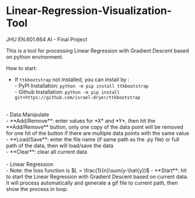 # Linear-Regression-Visualization-Tool
JHU EN.601.664 AI - Final Project

This is a tool for processing Linear Regression with Gradient Descent based on python environment.

How to start:

- If ```ttkbootstrap``` not installed, you can install by : <br />
      - PyPI Installation:  ``` python -m pip install ttkbootstrap ```<br />
      - Github Installation: ```python -m pip install git+https://github.com/israel-dryer/ttkbootstrap```<br />
 
<br />
- Data Manipulate <br />
      -  **Add/Remove**: enter values for *X* and *Y*, then hit the **Add/Remove** button, only one copy of the data point will be removed for one hit of the button if there are multiple data points with the same value <br />
      - **Load/Save**: enter the file name (if same path as the .py file) or full path of the data, then will load/save the data<br />
      - **Clear**: clear all current data<br />

<br />
- Linear Regression<br />
      - Note: the loss function is $L = \frac{1}{n}\sum(y-\hat{y})$
      - **Start**: hit to start the Linear Regression with Gradient Descent based on current data. It will process automatically and generate a gif file to current path, then show the process in loop.
